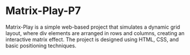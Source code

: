# Matrix-Play-P7
Matrix-Play is a simple web-based project that simulates a dynamic grid layout, where div elements are arranged in rows and columns, creating an interactive matrix effect. The project is designed using HTML, CSS, and basic positioning techniques.
